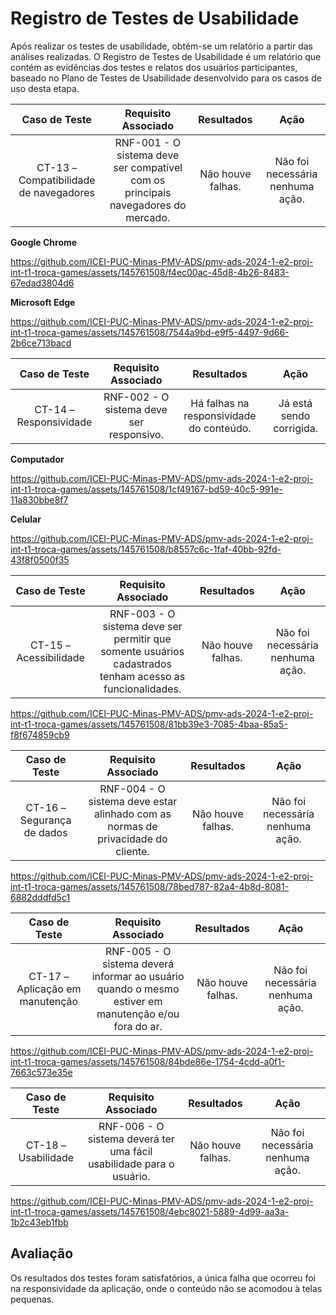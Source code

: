 # Registro de Testes de Usabilidade

Após realizar os testes de usabilidade, obtém-se um relatório a partir das análises realizadas. O Registro de Testes de Usabilidade é um relatório que contém as evidências dos testes e relatos dos usuários participantes, baseado no Plano de Testes de Usabilidade desenvolvido para os casos de uso desta etapa.

| **Caso de Teste** | **Requisito Associado** | **Resultados** | **Ação** |
|:---: |:---: |:---: |:---: |
| CT-13 – Compatibilidade de navegadores | RNF-001 - O sistema deve ser compatível com os principais navegadores do mercado. | Não houve falhas. | Não foi necessária nenhuma ação. |

**Google Chrome**

https://github.com/ICEI-PUC-Minas-PMV-ADS/pmv-ads-2024-1-e2-proj-int-t1-troca-games/assets/145761508/f4ec00ac-45d8-4b26-8483-67edad3804d6

**Microsoft Edge**

https://github.com/ICEI-PUC-Minas-PMV-ADS/pmv-ads-2024-1-e2-proj-int-t1-troca-games/assets/145761508/7544a9bd-e9f5-4497-9d66-2b6ce713bacd

| **Caso de Teste** | **Requisito Associado** | **Resultados** | **Ação** |
|:---: |:---: |:---: |:---: |
| CT-14 – Responsividade | RNF-002 - O sistema deve ser responsivo. | Há falhas na responsividade do conteúdo. | Já está sendo corrigida. | 

**Computador**

https://github.com/ICEI-PUC-Minas-PMV-ADS/pmv-ads-2024-1-e2-proj-int-t1-troca-games/assets/145761508/1cf49167-bd59-40c5-991e-11a830bbe8f7

**Celular**

https://github.com/ICEI-PUC-Minas-PMV-ADS/pmv-ads-2024-1-e2-proj-int-t1-troca-games/assets/145761508/b8557c6c-1faf-40bb-92fd-43f8f0500f35

| **Caso de Teste** | **Requisito Associado** | **Resultados** | **Ação** |
|:---: |:---: |:---: |:---: |
| CT-15 – Acessibilidade | RNF-003 - O sistema deve ser permitir que somente usuários cadastrados tenham acesso as funcionalidades. | Não houve falhas. | Não foi necessária nenhuma ação. | 

https://github.com/ICEI-PUC-Minas-PMV-ADS/pmv-ads-2024-1-e2-proj-int-t1-troca-games/assets/145761508/81bb39e3-7085-4baa-85a5-f8f674859cb9

| **Caso de Teste** | **Requisito Associado** | **Resultados** | **Ação** |
|:---: |:---: |:---: |:---: |
| CT-16 – Segurança de dados | RNF-004 - O sistema deve estar alinhado com as normas de privacidade do cliente. | Não houve falhas. | Não foi necessária nenhuma ação. | 

https://github.com/ICEI-PUC-Minas-PMV-ADS/pmv-ads-2024-1-e2-proj-int-t1-troca-games/assets/145761508/78bed787-82a4-4b8d-8081-6882dddfd5c1

| **Caso de Teste** | **Requisito Associado** | **Resultados** | **Ação** |
|:---: |:---: |:---: |:---: |
| CT-17 – Aplicação em manutenção | RNF-005 - O sistema deverá informar ao usuário quando o mesmo estiver em manutenção e/ou fora do ar. | Não houve falhas. | Não foi necessária nenhuma ação. | 

https://github.com/ICEI-PUC-Minas-PMV-ADS/pmv-ads-2024-1-e2-proj-int-t1-troca-games/assets/145761508/84bde86e-1754-4cdd-a0f1-7663c573e35e

| **Caso de Teste** | **Requisito Associado** | **Resultados** | **Ação** |
|:---: |:---: |:---: |:---: |
| CT-18 – Usabilidade | RNF-006 - O sistema deverá ter uma fácil usabilidade para o usuário. | Não houve falhas. | Não foi necessária nenhuma ação. | 

https://github.com/ICEI-PUC-Minas-PMV-ADS/pmv-ads-2024-1-e2-proj-int-t1-troca-games/assets/145761508/4ebc8021-5889-4d99-aa3a-1b2c43eb1fbb

## Avaliação

Os resultados dos testes foram satisfatórios, a única falha que ocorreu foi na responsividade da aplicação, onde o conteúdo não se acomodou à telas pequenas.

